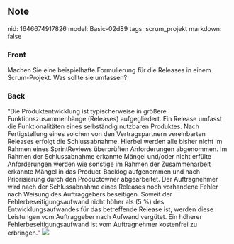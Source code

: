 ## Note
nid: 1646674917826
model: Basic-02d89
tags: scrum_projekt
markdown: false

### Front
Machen Sie eine beispielhafte Formulierung für die Releases in einem Scrum-Projekt. Was sollte sie umfassen?

### Back
"Die Produktentwicklung ist typischerweise in größere
Funktionszusammenhänge (Releases) aufgegliedert. Ein Release
umfasst die Funktionalitäten eines selbständig nutzbaren Produktes.
Nach Fertigstellung eines solchen von den Vertragspartnern
vereinbarten Releases erfolgt die Schlussabnahme. Hierbei werden
alle bisher nicht im Rahmen eines SprintReviews überprüften
Anforderungen abgenommen. Im Rahmen der Schlussabnahme erkannte
Mängel und/oder nicht erfülte Anforderungen werden wie sonstige im
Rahmen der Zusammenarbeit erkannte Mängel in das Product-Backlog
aufgenommen und nach Priorisierung durch den Productowner
abgearbeitet. Der Auftragnehmer wird nach der Schlussabnahme eines
Releases noch vorhandene Fehler nach Weisung des Auftraggebers
beseitigen. Soweit der Fehlerbeseitigungsaufwand nicht höher als
\(5 \%\) des Entwicklungsaufwandes für das betreffende Release ist,
werden diese Leistungen vom Auftraggeber nach Aufwand vergütet. Ein
höherer Fehlerbeseitigungsaufwand ist vom Auftragnehmer kostenfrei
zu erbringen." <img src= 
"paste-548c518b1e75a1ac4ea03c42da3729f0619aaa92.jpg">
